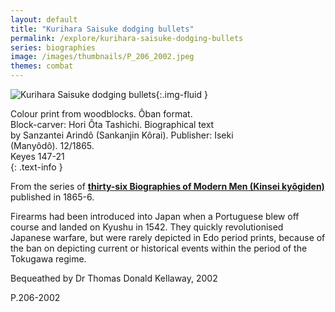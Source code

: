 ```yaml
---
layout: default
title: "Kurihara Saisuke dodging bullets"
permalink: /explore/kurihara-saisuke-dodging-bullets
series: biographies
image: /images/thumbnails/P_206_2002.jpeg
themes: combat
---
```


![Kurihara Saisuke dodging bullets]({{site.baseurl}}/images/P_206_2002.jpeg){:.img-fluid }

Colour print from woodblocks. Ôban format.  
Block-carver: Hori Ôta Tashichi. Biographical text   
by Sanzantei Arindô (Sankanjin Kôrai). Publisher: Iseki   
(Manyôdô). 12/1865.  
Keyes 147-21  
{: .text-info }

From the series of **[thirty-six Biographies of Modern Men (Kinsei kyôgiden)]({{site.baseurl}}/series/biographies-of-modern-men)**
published in 1865-6.

Firearms had been introduced into Japan when a Portuguese blew off course and landed on Kyushu
in 1542. They quickly revolutionised Japanese warfare, but were
rarely depicted in Edo period prints, because of the ban on depicting
current or historical events within the period of the Tokugawa regime.

Bequeathed by Dr Thomas Donald Kellaway, 2002

P.206-2002
